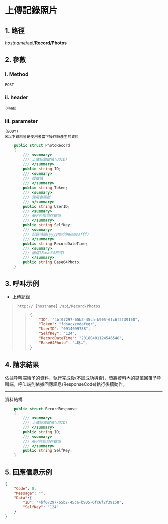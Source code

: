 # 上傳記錄照片

## 1. 路徑

*hostname*/api/**Record/Photos**

## 2. 參數

### ⅰ. Method

    POST

### ⅱ. header

    (待補)

### ⅲ. parameter

    (BODY)
    ※以下資料皆是使用者當下操作時產生的資料

```csharp
    public struct PhotoRecord
    {
        /// <summary>
        /// 上傳記錄鍵值(UUID)
        /// </summary>
        public string ID;
        /// <summary>
        /// 授權碼
        /// </summary>
        public string Token;
        /// <summary>
        /// 使用者帳號
        /// </summary>
        public string UserID;
        /// <summary>
        /// APP內部自存鍵值
        /// </summary>
        public string SelfKey;
        /// <summary>
        /// 記錄時間(yyyyMMddHHmmssfff)
        /// </summary>
        public string RecordDateTime;
        /// <summary>
        /// 圖檔(Base64格式)
        /// </summary>
        public string Base64Photo;
    }
```

## 3. 呼叫示例

* 上傳記錄
> `http:// [hostname] /api/Record/Photos`
>
>> ```json
>> {
>>     "ID": "4bf07297-65b2-45ca-b905-6fc6f2f39158",
>>     "Token": "fdsacxzvdafeqr",
>>     "UserID": "0914099788",
>>     "SelfKey": "124",
>>     "RecordDateTime": "20180401124546548",
>>     "Base64Photo": "…略…",
>> }
>> ```

## 4. 請求結果

依據呼叫端給予的資料，執行完成後(不論成功與否)，皆將資料內的鍵值回覆予呼叫端，呼叫端則依據回應訊息(ResponseCode)執行後續動作。

***

資料結構

```csharp
    public struct RecordResponse
    {
        /// <summary>
        /// 上傳記錄鍵值(UUID)
        /// </summary>
        public string ID;
        /// <summary>
        /// APP內部自存鍵值
        /// </summary>
        public string SelfKey;
    }
```

## 5. 回應信息示例

```json
{
    "Code": 0,
    "Message": "",
    "Data":{
        "ID": "4bf07297-65b2-45ca-b905-6fc6f2f39158",
        "SelfKey": "124"
    }
}
```